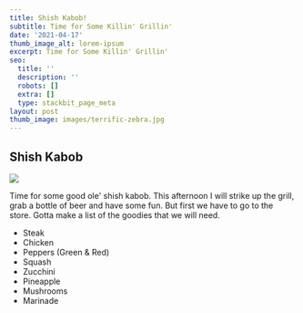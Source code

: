 ```yaml
---
title: Shish Kabob!
subtitle: Time for Some Killin' Grillin'
date: '2021-04-17'
thumb_image_alt: lorem-ipsum
excerpt: Time for Some Killin' Grillin'
seo:
  title: ''
  description: ''
  robots: []
  extra: []
  type: stackbit_page_meta
layout: post
thumb_image: images/terrific-zebra.jpg
---
```

## Shish Kabob

![](/images/evan-wise-D99y38Na5Xo-unsplash.jpg)

Time for some good ole' shish kabob. This afternoon I will strike up the grill, grab a bottle of beer and have some fun. But first we have to go to the store. Gotta make a list of the goodies that we will need.


*   Steak
*   Chicken
*   Peppers (Green & Red)
*   Squash
*   Zucchini
*   Pineapple
*   Mushrooms
*   Marinade

